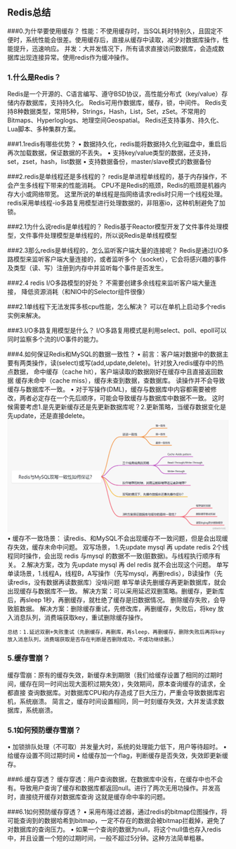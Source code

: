 
## Redis总结


###0.为什举要使用缓存？
性能：不使用缓存时，当SQL耗时特别久，且固定不便时，系统性能会很差。使用缓存后，直接从缓存中读取，减少对数据库操作，性能提升，迅速响应。
并发：大并发情况下，所有请求直接访问数据库，会造成数据库出现连接异常。使用redis作为缓冲操作。

### 1.什么是Redis？
Redis是一个开源的、C语言编写、遵守BSD协议，高性能分布式（key/value）存储内存数据库，支持持久化。
Redis可用作数据库，缓存，锁，中间件。
Redis支持8种数据类型，常用5种，Strings，Hash，List，Set，zSet。不常用的Bitmaps、Hyperloglogs、地理空间Geospatial。
Redis还支持事务、持久化、Lua脚本、多种集群方案。

###1.1redis有哪些优势？
• 数据持久化，redis能将数据持久化到磁盘中，重启后再次加载数据，保证数据的不丢失。
• 支持key/value类型的数据，还支持，set，zset，hash，list数据
• 支持数据备份，master/slave模式的数据备份


###2.redis是单线程还是多线程的？
redis是单进程单线程的，基于内存操作，不会产生多线程下带来的性能消耗。
CPU不是Redis的瓶颈，Redis的瓶颈是机器内存大小或网络带宽。
这里所说的单线程是指网络请求redis时只用一个线程处理。
redis采用单线程-io多路复用模型进行处理数据的，非阻塞io，这种机制避免了加锁。

###2.1为什么说redis是单线程的？
Redis基于Reactor模型开发了文件事件处理模型，文件事件处理模型是单线程的，所以说Redis是单线程模型

###2.3那么redis是单线程的，怎么监听客户端大量的连接呢？
Redis是通过I/O多路模型来监听客户端大量连接的，或者监听多个（socket），它会将感兴趣的事件及类型（读、写）注册到内存中并监听每个事件是否发生。

###2.4 redis I/O多路模型的好处？
不需要创建多余线程来监听客户端大量连接， 降低资源消耗（和NIO中的Selector组件很像）

###2.1单线程下无法发挥多核cpu性能，怎么解决？
可以在单机上启动多个redis实例来解决。


###3.I/O多路复用模型是什么？
I/O多路复用模式是利用select、poll、epoll可以同时监察多个流的I/O事件的能力。

###4.如何保证Redis和MySQL的数据一致性？
• 前言：客户端对数据中的数据主要有两类操作，读(select)或写(add,update,delete)。针对放入redis缓存中的热点数据，
        命中缓存（cache hit），客户端读取的数据刚好在缓存中且直接返回数据
        缓存未命中（cache miss），缓存未查到数据，查数据库。
        读操作并不会导致缓存与数据库不一致。
• 对于写操作(DML)，缓存与数据库中内容都需要被修改，两者必定存在一个先后顺序，可能会导致缓存与数据库中数据不一致。
这时候需要考虑1.是先更新缓存还是先更新数据库呢？2.更新策略，当缓存数据变化是先update，还是直接delete。
![](./pictures/Redis与MySQL数据一致性.webp)
• 缓存不一致场景：
    读redis、和MySQL不会出现缓存不一致问题，但是会出现缓存失效，缓存未命中问题。
    双写场景， 1.先update mysql 再 update redis  2个线程同时操作，会出现 redis 与mysql 的数据不一致(脏数据)。与线程执行顺序有关。
            2.解决方案，改为 先update mysql  再 del redis  就不会出现这个问题。
    单写单读场景，1.线程A，线程B，A写操作（先写mysql，再删redis），B读操作（先读redis，没有数据再读数据库）没啥问题
    单写单读先删缓存再更新数据库，就会出现缓存与数据库不一致。
             解决方案：可以采用延迟双删策略。删缓存，更新库后，再sleep 1秒，再删缓存，就杜绝了缓存是旧数据情况。
    删除缓存失败，会导致脏数据。
             解决方案：删除缓存重试，先修改库，再删缓存，失败后，将key 放入消息队列，消费端获取key，重试删除缓存操作。
             
    总结：1.延迟双删+失败重试（先删缓存，再删库，再sleep，再删缓存，删除失败后再将key放入消息队列，消费端获取是否存在判断是否删除成功，不成功继续删。）
    
### 5.缓存雪崩？
缓存雪崩：原有的缓存失效，新缓存未到期限（我们给缓存设置了相同的过期时间，缓存在同一时间出现大面积过期失效），失效期间，原本查询缓存的请求，全都直接
查询数据库。对数据库CPU和内存造成了巨大压力，严重会导致数据库宕机，系统崩溃。
简言之，缓存时间设置相同，同一时刻缓存失效，大并发请求数据库，系统崩溃。
### 5.1如何预防缓存雪崩？
• 加锁排队处理（不可取）并发量大时，系统的处理能力低下，用户等待超时。
• 给缓存设置不同过期时间
• 给缓存加一个flag，判断缓存是否失效，失效即更新缓存。


###6.缓存穿透？
缓存穿透：用户查询数据，在数据库中没有，在缓存中也不会有。导致用户查询了缓存和数据库都返回null。进行了两次无用功操作。并发高时，直接绕开缓存对数据库查询
这就是缓存命中率的问题。

###6.1如何预防缓存穿透？
• 采用布隆过滤器，通过redis的bitmap位图操作，将可能查询到的数据哈希到bitmap，一定不存在的数据会被bitmap拦截掉，避免了对数据库的查询压力。
• 如果一个查询的数据为null，将这个null值也存入redis中，并且设置一个短的过期时间，一般不超过5分钟。这种方法简单粗暴。

